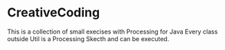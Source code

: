 # CreativeCoding
This is a collection of small execises with Processing for Java
Every class outside Util is a Processing Skecth and can be executed.
